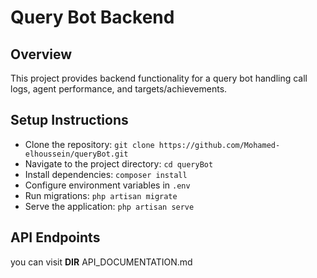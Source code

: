 # Query Bot Backend

## Overview
This project provides backend functionality for a query bot handling call logs, agent performance, and targets/achievements.

## Setup Instructions
- Clone the repository: `git clone https://github.com/Mohamed-elhoussein/queryBot.git`
- Navigate to the project directory: `cd queryBot`
- Install dependencies: `composer install`
- Configure environment variables in `.env`
- Run migrations: `php artisan migrate`
- Serve the application: `php artisan serve`



## API Endpoints
you can visit __DIR__ API_DOCUMENTATION.md
